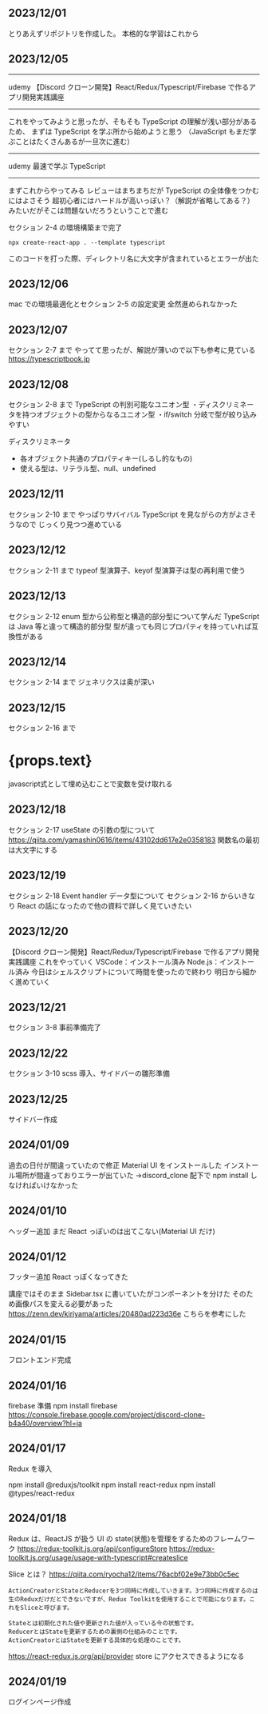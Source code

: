 ## 2023/12/01

とりあえずリポジトリを作成した。
本格的な学習はこれから

## 2023/12/05

---

udemy
【Discord クローン開発】React/Redux/Typescript/Firebase で作るアプリ開発実践講座

---

これをやってみようと思ったが、そもそも TypeScript の理解が浅い部分があるため、
まずは TypeScript を学ぶ所から始めようと思う
（JavaScript もまだ学ぶことはたくさんあるが一旦次に進む）

---

udemy
最速で学ぶ TypeScript

---

まずこれからやってみる
レビューはまちまちだが TypeScript の全体像をつかむにはよさそう
超初心者にはハードルが高いっぽい？（解説が省略してある？）みたいだがそこは問題ないだろうということで進む

セクション 2-4 の環境構築まで完了

```
npx create-react-app . --template typescript
```

このコードを打った際、ディレクトリ名に大文字が含まれているとエラーが出た

## 2023/12/06

mac での環境最適化とセクション 2-5 の設定変更
全然進められなかった

## 2023/12/07

セクション 2-7 まで
やってて思ったが、解説が薄いので以下も参考に見ている
https://typescriptbook.jp

## 2023/12/08

セクション 2-8 まで
TypeScript の判別可能なユニオン型
・ディスクリミネータを持つオブジェクトの型からなるユニオン型
・if/switch 分岐で型が絞り込みやすい

ディスクリミネータ

- 各オブジェクト共通のプロパティキー(しるし的なもの)
- 使える型は、リテラル型、null、undefined

## 2023/12/11

セクション 2-10 まで
やっぱりサバイバル TypeScript を見ながらの方がよさそうなので
じっくり見つつ進めている

## 2023/12/12

セクション 2-11 まで
typeof 型演算子、keyof 型演算子は型の再利用で使う

## 2023/12/13

セクション 2-12
enum 型から公称型と構造的部分型について学んだ
TypeScript は Java 等と違って構造的部分型
型が違っても同じプロパティを持っていれば互換性がある

## 2023/12/14

セクション 2-14 まで
ジェネリクスは奥が深い

## 2023/12/15

セクション 2-16 まで

<h1>{props.text}</h1>
javascript式として埋め込むことで変数を受け取れる

## 2023/12/18

セクション 2-17
useState の引数の型について
https://qiita.com/yamashin0616/items/43102dd617e2e0358183
関数名の最初は大文字にする

## 2023/12/19

セクション 2-18
Event handler データ型について
セクション 2-16 からいきなり React の話になったので他の資料で詳しく見ていきたい

## 2023/12/20

【Discord クローン開発】React/Redux/Typescript/Firebase で作るアプリ開発実践講座
これをやっていく
VSCode：インストール済み
Node.js：インストール済み
今日はシェルスクリプトについて時間を使ったので終わり
明日から細かく進めていく

## 2023/12/21

セクション 3-8
事前準備完了

## 2023/12/22

セクション 3-10
scss 導入、サイドバーの雛形準備

## 2023/12/25

サイドバー作成

## 2024/01/09

過去の日付が間違っていたので修正
Material UI をインストールした
インストール場所が間違っておりエラーが出ていた
→discord_clone 配下で npm install しなければいけなかった

## 2024/01/10

ヘッダー追加
まだ React っぽいのは出てこない(Material UI だけ)

## 2024/01/12

フッター追加
React っぽくなってきた

講座ではそのまま Sidebar.tsx に書いていたがコンポーネントを分けた
そのため画像パスを変える必要があった
https://zenn.dev/kiriyama/articles/20480ad223d36e
こちらを参考にした

## 2024/01/15

フロントエンド完成

## 2024/01/16

firebase 準備
npm install firebase
https://console.firebase.google.com/project/discord-clone-b4a40/overview?hl=ja

## 2024/01/17

Redux を導入

npm install @reduxjs/toolkit
npm install react-redux
npm install @types/react-redux

## 2024/01/18

Redux は、ReactJS が扱う UI の state(状態)を管理をするためのフレームワーク
https://redux-toolkit.js.org/api/configureStore
https://redux-toolkit.js.org/usage/usage-with-typescript#createslice

Slice とは？
https://qiita.com/ryocha12/items/76acbf02e9e73bb0c5ec

```
ActionCreatorとStateとReducerを3つ同時に作成していきます。3つ同時に作成するのは生のReduxだけだとできないですが、Redux Toolkitを使用することで可能になります。これをSliceと呼びます。

Stateとは初期化された値や更新された値が入っている今の状態です。
ReducerとはStateを更新するための裏側の仕組みのことです。
ActionCreatorとはStateを更新する具体的な処理のことです。
```

https://react-redux.js.org/api/provider
store にアクセスできるようになる

## 2024/01/19

ログインページ作成

